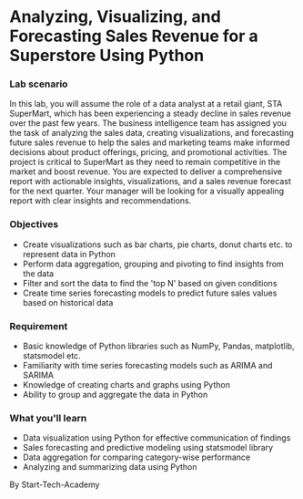 # Analyzing, Visualizing, and Forecasting Sales Revenue for a Superstore Using Python
### Lab scenario
In this lab, you will assume the role of a data analyst at a retail giant, STA SuperMart, which has been experiencing a steady decline in sales revenue over the past few years. The business intelligence team has assigned you the task of analyzing the sales data, creating visualizations, and forecasting future sales revenue to help the sales and marketing teams make informed decisions about product offerings, pricing, and promotional activities. The project is critical to SuperMart as they need to remain competitive in the market and boost revenue. You are expected to deliver a comprehensive report with actionable insights, visualizations, and a sales revenue forecast for the next quarter. Your manager will be looking for a visually appealing report with clear insights and recommendations.

### Objectives
* Create visualizations such as bar charts, pie charts, donut charts etc. to represent data in Python
* Perform data aggregation, grouping and pivoting to find insights from the data
* Filter and sort the data to find the 'top N' based on given conditions
* Create time series forecasting models to predict future sales values based on historical data

### Requirement
* Basic knowledge of Python libraries such as NumPy, Pandas, matplotlib, statsmodel etc.
* Familiarity with time series forecasting models such as ARIMA and SARIMA
* Knowledge of creating charts and graphs using Python
* Ability to group and aggregate the data in Python

### What you'll learn
* Data visualization using Python for effective communication of findings
* Sales forecasting and predictive modeling using statsmodel library
* Data aggregation for comparing category-wise performance
* Analyzing and summarizing data using Python

By Start-Tech-Academy
